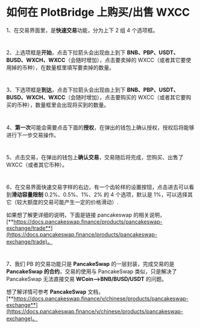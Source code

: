 # 如何在 PlotBridge 上购买/出售 WXCC

1、在交易界面里，是**快速交易**功能，分为上下 2 组 4 个选项框。

#

2、上选项框是**开始**，点击下拉箭头会出现由上到下 **BNB、PBP、USDT、BUSD、WXCH、WXCC**（会随时增加），点击要卖掉的 WXCC（或者其它要使用掉的币种），在数量框里填写要卖掉的数量。

#

3、下选项框是**到达**，点击下拉箭头会出现由上到下 **BNB、PBP、USDT、BUSD、WXCH、WXCC**（会随时增加），点击要购买的 WXCC（或者其它要购买的币种），数量框里会出现将买到的数量。

#

4、**第一次**可能会需要点击下面的**授权**，在弹出的钱包上确认授权，授权后将能够进行下一步交易操作。

#

5、点击交易，在弹出的钱包上**确认交易**，交易随后将完成，您购买、出售了 WXCC（或者其它币种）。

#

6、在交易界面快速交易字样的右边，有一个齿轮样的设置按钮，点击进去可以看到**滑动容量限制** 0.2%、0.5%、1%、2% 的 4 个选项，默认是 1%，可以选择其它（较大额度的交易可能产生一定的价格滑动）.

如果想了解更详细的说明，下面是链接 pancakeswap 的相关说明，[**https://docs.pancakeswap.finance/products/pancakeswap-exchange/trade**](https://docs.pancakeswap.finance/products/pancakeswap-exchange/trade)。

#

7、我们 PB 的交易功能只是 **PancakeSwap** 的一层封装，完成交易的是 **PancakeSwap 的合约**，交易的使用与 PancakeSwap 类似，只是解决了 PancakeSwap 无法直接交易 **WCoin—>BNB/BUSD/USDT** 的问题。

想了解详情可参考 **PancakeSwap** 文档，[**https://docs.pancakeswap.finance/v/chinese/products/pancakeswap-exchange**](https://docs.pancakeswap.finance/v/chinese/products/pancakeswap-exchange)。

